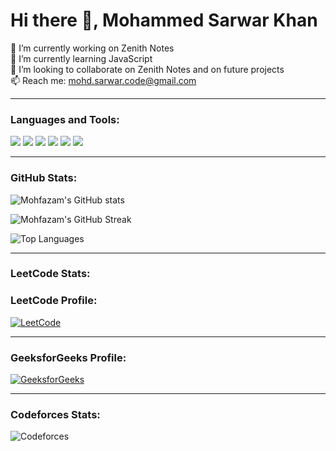 # Hi there 👋, Mohammed Sarwar Khan

🔭 I’m currently working on Zenith Notes  
🌱 I’m currently learning JavaScript  
👯 I’m looking to collaborate on Zenith Notes and on future projects  
📫 Reach me: mohd.sarwar.code@gmail.com  

---

### Languages and Tools:
<p align="left">
  <img src="https://img.shields.io/badge/C++-00599C?style=for-the-badge&logo=c%2B%2B&logoColor=white" />
  <img src="https://img.shields.io/badge/JavaScript-F7DF1E?style=for-the-badge&logo=javascript&logoColor=black" />
  <img src="https://img.shields.io/badge/HTML5-E34F26?style=for-the-badge&logo=html5&logoColor=white" />
  <img src="https://img.shields.io/badge/CSS3-1572B6?style=for-the-badge&logo=css3&logoColor=white" />
  <img src="https://img.shields.io/badge/React-61DAFB?style=for-the-badge&logo=react&logoColor=black" />
  <img src="https://img.shields.io/badge/Git-F05032?style=for-the-badge&logo=git&logoColor=white" />
</p>

---

### GitHub Stats:
<p align="left">
  <img src="https://github-readme-stats.vercel.app/api?username=mohfazam&show_icons=true&theme=tokyonight" alt="Mohfazam's GitHub stats" />
</p>
<p align="left">
  <img src="https://github-readme-streak-stats.herokuapp.com/?user=mohfazam&theme=tokyonight" alt="Mohfazam's GitHub Streak" />
</p>
<p align="left">
  <img src="https://github-readme-stats.vercel.app/api/top-langs/?username=mohfazam&layout=compact&theme=tokyonight" alt="Top Languages" />
</p>

---

### LeetCode Stats:
### LeetCode Profile:
[![LeetCode](https://img.shields.io/badge/-LeetCode-FFA116?style=for-the-badge&logo=LeetCode&logoColor=black)](https://leetcode.com/Mohfazam)


---

### GeeksforGeeks Profile:
[![GeeksforGeeks](https://img.shields.io/badge/-GeeksforGeeks-green?style=for-the-badge&logo=GeeksforGeeks&logoColor=white)](https://auth.geeksforgeeks.org/user/Mohfazam/profile)

---

### Codeforces Stats:
![Codeforces](https://img.shields.io/badge/Codeforces-Mohfazam-blue?style=for-the-badge&logo=codeforces&logoColor=white)




